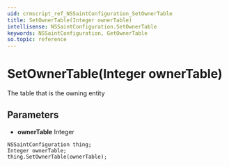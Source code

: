 ```yaml
---
uid: crmscript_ref_NSSaintConfiguration_SetOwnerTable
title: SetOwnerTable(Integer ownerTable)
intellisense: NSSaintConfiguration.SetOwnerTable
keywords: NSSaintConfiguration, GetOwnerTable
so.topic: reference
---
```


# SetOwnerTable(Integer ownerTable)

The table that is the owning entity

## Parameters

* **ownerTable** Integer

```crmscript
NSSaintConfiguration thing;
Integer ownerTable;
thing.SetOwnerTable(ownerTable);
```

